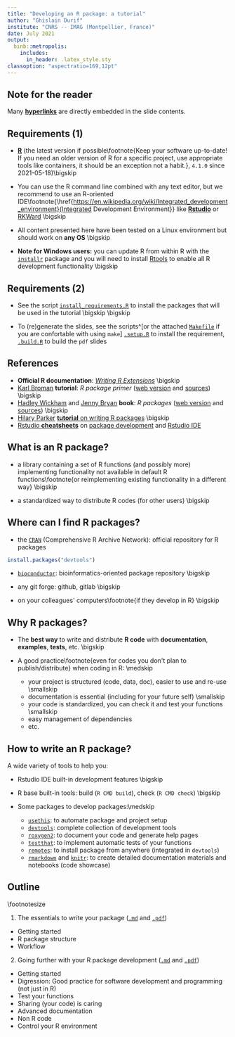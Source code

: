 ```yaml
---
title: "Developing an R package: a tutorial"
author: "Ghislain Durif"
institute: "CNRS -- IMAG (Montpellier, France)"
date: July 2021
output: 
  binb::metropolis:
    includes:
      in_header: .latex_style.sty
classoption: "aspectratio=169,12pt"
---
```


## Note for the reader

Many [**hyperlinks**](https://en.wikipedia.org/wiki/Hyperlink) are directly embedded in the slide contents.

## Requirements (1)

- [**R**](https://www.r-project.org/) (the latest version if possible\footnote{Keep your software up-to-date! If you need an older version of R for a specific project, use appropriate tools like containers, it should be an exception not a habit.}, `4.1.0` since 2021-05-18)\bigskip

- You can use the R command line combined with any text editor, but we recommend to use an R-oriented IDE\footnote{\href{https://en.wikipedia.org/wiki/Integrated_development_environment}{Integrated Development Environment}} like [**Rstudio**](https://www.rstudio.com/products/rstudio/) or [RKWard](https://rkward.kde.org/) \bigskip

- All content presented here have been tested on a Linux environment but should work on **any OS** \bigskip

- **Note for Windows users:** you can update R from within R with the [`installr`](https://www.r-project.org/nosvn/pandoc/installr.html) package and you will need to install [Rtools](https://cran.r-project.org/bin/windows/Rtools/) to enable all R development functionality \bigskip

## Requirements (2)

- See the script [`install_requirements.R`](./install_requirements.R) to install the packages that will be used in the tutorial \bigskip \bigskip

- To (re)generate the slides, see the scripts^[or the attached [`Makefile`](./Makefile) if you are confortable with using `make`] [`.setup.R`](./.setup.R) to install the requirement, [`.build.R`](./.build.R) to build the `pdf` slides

## References

- **Official R documentation**: [_Writing R Extensions_](https://cran.r-project.org/doc/manuals/R-exts.html) \bigskip
- [Karl Broman](https://kbroman.org/) **tutorial**: _R package primer_ ([web version](https://kbroman.org/pkg_primer/) and [sources](https://github.com/kbroman/pkg_primer/)) \bigskip
- [Hadley Wickham](http://had.co.nz/) and [Jenny Bryan](https://jennybryan.org/) **book**: _R packages_ ([web version](https://r-pkgs.org/) and [sources](https://github.com/hadley/r-pkgs)) \bigskip
- [Hilary Parker](https://hilaryparker.com)
[**tutorial** on writing R packages](https://hilaryparker.com/2014/04/29/writing-an-r-package-from-scratch/) \bigskip
- [Rstudio **cheatsheets**](https://github.com/rstudio/cheatsheets) on [package development](https://raw.githubusercontent.com/rstudio/cheatsheets/master/package-development.pdf) and [Rstudio IDE](https://raw.githubusercontent.com/rstudio/cheatsheets/master/rstudio-ide.pdf)

## What is an R package?

- a library containing a set of R functions (and possibly more) implementing functionality not available in default R functions\footnote{or reimplementing existing functionality in a different way} \bigskip

- a standardized way to distribute R codes (for other users) \bigskip

## Where can I find R packages?

- the [`CRAN`](https://cran.r-project.org/) (Comprehensive R Archive Network): official repository for R packages
```R
install.packages("devtools")
```

- [`bioconductor`](https://www.bioconductor.org/): bioinformatics-oriented package repository \bigskip

- any git forge: github, gitlab \bigskip

- on your colleagues' computers\footnote{if they develop in R} \bigskip

## Why R packages?

- The **best way** to write and distribute **R code** with **documentation**,  **examples**, **tests**, etc. \bigskip

- A good practice\footnote{even for codes you don't plan to publish/distribute} when coding in R: \medskip
  - your project is structured (code, data, doc), easier to use and re-use \smallskip
  - documentation is essential (including for your future self)  \smallskip
  - your code is standardized, you can check it and test your functions \smallskip
  - easy management of dependencies
  - etc.

## How to write an R package?

A wide variety of tools to help you:

- Rstudio IDE built-in development features \bigskip

- R base built-in tools: build (`R CMD build`), check (`R CMD check`) \bigskip

- Some packages to develop packages:\medskip
  - [`usethis`](https://usethis.r-lib.org): to automate package and project setup
  - [`devtools`](https://devtools.r-lib.org): complete collection of development tools 
  - [`roxygen2`](https://roxygen2.r-lib.org): to document your code and generate help pages
  - [`testthat`](https://testthat.r-lib.org/): to implement automatic tests of your functions
  - [`remotes`](https://remotes.r-lib.org): to install package from anywhere (integrated in `devtools`)
  - [`rmarkdown`](https://rmarkdown.rstudio.com) and [`knitr`](https://yihui.org/knitr): to create detailed documentation materials and notebooks (code showcase)


## Outline

\footnotesize

1. The essentials to write your package ([`.md`](.content/1_essential.md) and [`.pdf`](.content/1_essential.pdf))

- Getting started
- R package structure
- Workflow


2. Going further with your R package development ([`.md`](.content/2_additonal.md) and [`.pdf`](.content/2_additonal.pdf))

- Getting started
- Digression: Good practice for software development and programming (not just in R)
- Test your functions
- Sharing (your code) is caring
- Advanced documentation
- Non R code
- Control your R environment
